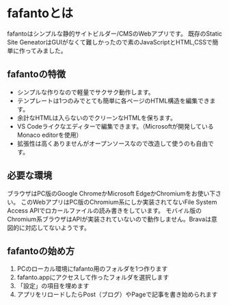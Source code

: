 # fafantoとは
fafantoはシンプルな静的サイトビルダー/CMSのWebアプリです。  既存のStatic Site GeneatorはGUIがなくて難しかったので素のJavaScriptとHTML,CSSで簡単に作ってみました。

## fafantoの特徴
* シンプルな作りなので軽量でサクサク動作します。
* テンプレートは1つのみでとても簡単に各ページのHTML構造を編集できます。
* 余計なHTMLは入らないのでクリーンなHTMLを保ちます。
* VS Codeライクなエディターで編集できます。（Microsoftが開発しているMonaco editorを使用）
* 拡張性は高くありませんがオープンソースなので改造して使うのも自由です。
## 必要な環境
ブラウザはPC版のGoogle ChromeかMicrosoft EdgeかChromiumをお使い下さい。
このWebアプリはPC版のChromium系にしか実装されてないFile System Access APIでロカールファイルの読み書きをしています。
モバイル版のChromium系ブラウザはAPIが実装されていないので動作しません。Bravaは意図的に対応してないようです。
## fafantoの始め方
1. PCのローカル環境にfafanto用のフォルダを1つ作ります
2. fafanto.appにアクセスして作ったフォルダを選択します
3. 「設定」の項目を埋めます
4. アプリをリロードしたらPost（ブログ）やPageで記事を書き始められます
